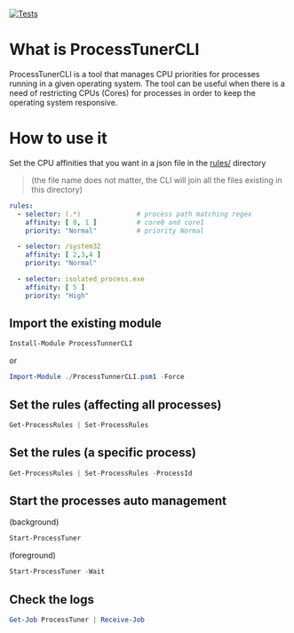 [![Tests](https://github.com/jsoliveir/ProcessTunerCLI/actions/workflows/tests.yml/badge.svg)](https://github.com/jsoliveir/ProcessTunerCLI/actions/workflows/tests.yml)
# What is ProcessTunerCLI
ProcessTunerCLI is a tool that manages CPU priorities for processes running in a given operating system. The tool can be useful when there is a need of restricting CPUs (Cores) for processes in order to keep the operating system responsive.

# How to use it

Set the CPU affinities that you want in a json file in the [rules/](rules/) directory
>(the file name does not matter, the CLI will join all the files existing in this directory)
``` yaml
rules:
  - selector: (.*)              # process path matching regex
    affinity: [ 0, 1 ]          # core0 and core1
    priority: "Normal"          # priority Normal

  - selector: /system32
    affinity: [ 2,3,4 ]
    priority: "Normal"

  - selector: isolated_process.exe
    affinity: [ 5 ]
    priority: "High"
```

## Import the existing module

```powershell
Install-Module ProcessTunnerCLI 
```

or

```powershell
Import-Module ./ProcessTunnerCLI.psm1 -Force
```

## Set the rules (affecting all processes)

``` powershell
Get-ProcessRules | Set-ProcessRules
```

## Set the rules (a specific process)

``` powershell
Get-ProcessRules | Set-ProcessRules -ProcessId 
```

## Start the processes auto management 

(background)
``` powershell
Start-ProcessTuner
```
(foreground)
``` powershell
Start-ProcessTuner -Wait
```
## Check the logs 

``` powershell
Get-Job ProcessTuner | Receive-Job
```